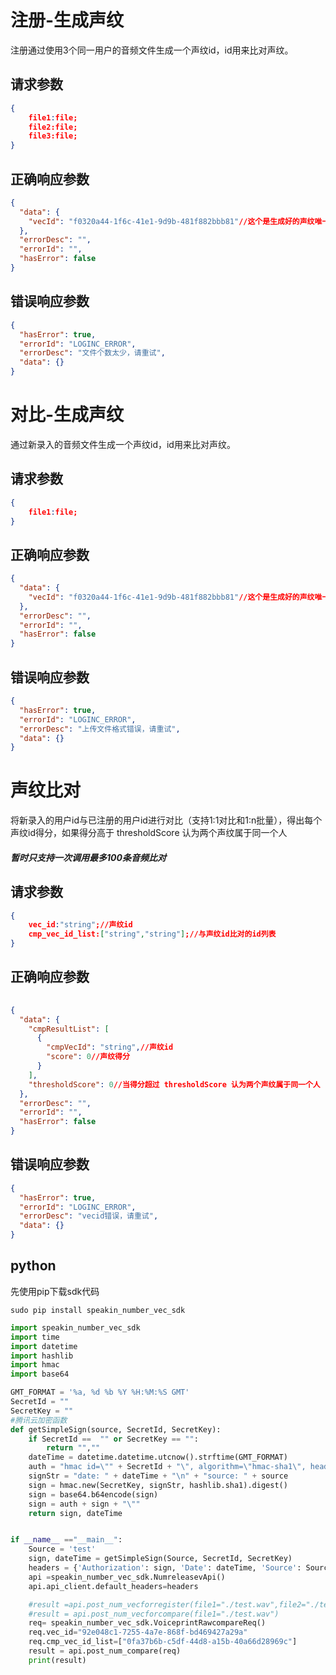# 注册-生成声纹

注册通过使用3个同一用户的音频文件生成一个声纹id，id用来比对声纹。

## 请求参数
```json
{
    file1:file;
    file2:file;
    file3:file;
}
```
## 正确响应参数
```json
{
  "data": {
    "vecId": "f0320a44-1f6c-41e1-9d9b-481f882bbb81"//这个是生成好的声纹唯一id，用来比对
  },
  "errorDesc": "",
  "errorId": "",
  "hasError": false
}
```
## 错误响应参数
```json
{
  "hasError": true,
  "errorId": "LOGINC_ERROR",
  "errorDesc": "文件个数太少，请重试",
  "data": {}
}
```
# 对比-生成声纹

通过新录入的音频文件生成一个声纹id，id用来比对声纹。

## 请求参数
```json
{
	file1:file;
}
```
## 正确响应参数
```json
{
  "data": {
    "vecId": "f0320a44-1f6c-41e1-9d9b-481f882bbb81"//这个是生成好的声纹唯一id，用来比对
  },
  "errorDesc": "",
  "errorId": "",
  "hasError": false
}
```
## 错误响应参数
```json
{
  "hasError": true,
  "errorId": "LOGINC_ERROR",
  "errorDesc": "上传文件格式错误，请重试",
  "data": {}
}
```

# 声纹比对

将新录入的用户id与已注册的用户id进行对比（支持1:1对比和1:n批量），得出每个声纹id得分，如果得分高于 thresholdScore 认为两个声纹属于同一个人
##### 暂时只支持一次调用最多100条音频比对

## 请求参数
```json
{
	vec_id:"string";//声纹id
    cmp_vec_id_list:["string","string"];//与声纹id比对的id列表
}
```
## 正确响应参数
```json
	
{
  "data": {
    "cmpResultList": [
      {
        "cmpVecId": "string",//声纹id
        "score": 0//声纹得分
      }
    ],
    "thresholdScore": 0//当得分超过 thresholdScore 认为两个声纹属于同一个人
  },
  "errorDesc": "",
  "errorId": "",
  "hasError": false
}
```
## 错误响应参数
```json
{
  "hasError": true,
  "errorId": "LOGINC_ERROR",
  "errorDesc": "vecid错误，请重试",
  "data": {}
}
```
## python
先使用pip下载sdk代码
```
sudo pip install speakin_number_vec_sdk 
```
```python
import speakin_number_vec_sdk
import time
import datetime
import hashlib
import hmac
import base64

GMT_FORMAT = '%a, %d %b %Y %H:%M:%S GMT'
SecretId = ""
SecretKey = ""
#腾讯云加密函数
def getSimpleSign(source, SecretId, SecretKey):
    if SecretId ==  "" or SecretKey == "":
        return "",""
    dateTime = datetime.datetime.utcnow().strftime(GMT_FORMAT)
    auth = "hmac id=\"" + SecretId + "\", algorithm=\"hmac-sha1\", headers=\"date source\", signature=\""
    signStr = "date: " + dateTime + "\n" + "source: " + source
    sign = hmac.new(SecretKey, signStr, hashlib.sha1).digest()
    sign = base64.b64encode(sign)
    sign = auth + sign + "\""
    return sign, dateTime


if __name__ =="__main__":
    Source = 'test'
    sign, dateTime = getSimpleSign(Source, SecretId, SecretKey)
    headers = {'Authorization': sign, 'Date': dateTime, 'Source': Source}
    api =speakin_number_vec_sdk.NumreleasevApi()
    api.api_client.default_headers=headers

    #result =api.post_num_vecforregister(file1="./test.wav",file2="./test.wav",file3="./test.wav")
    #result = api.post_num_vecforcompare(file1="./test.wav")
    req= speakin_number_vec_sdk.VoiceprintRawcompareReq()
    req.vec_id="92e048c1-7255-4a7e-868f-bd469427a29a"
    req.cmp_vec_id_list=["0fa37b6b-c5df-44d8-a15b-40a66d28969c"]
    result = api.post_num_compare(req)
    print(result)
```
